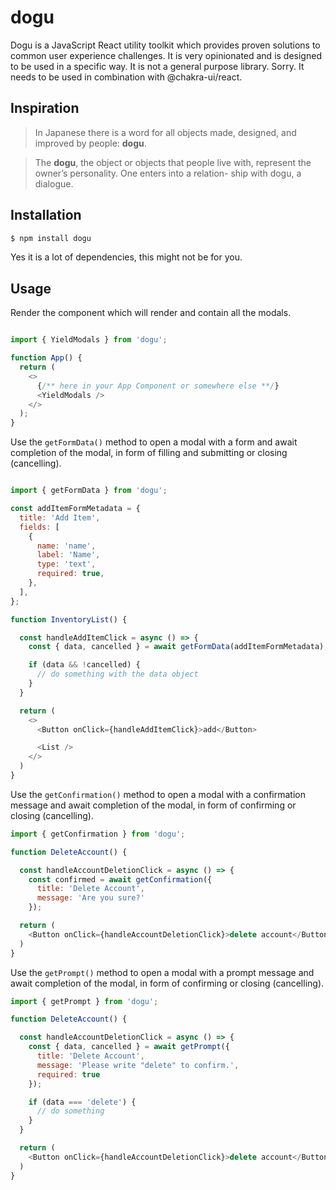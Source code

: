 # dogu
Dogu is a JavaScript React utility toolkit which provides proven solutions to common user experience challenges. It is very opinionated and is designed to be used in a specific way. It is not a general purpose library. Sorry. It needs to be used in combination with @chakra-ui/react.

## Inspiration

> In Japanese there is a 
word for all objects made, 
designed, and improved by 
people: **dogu**.

> The **dogu**, 
the object or objects that 
people live with, represent 
the owner’s personality. 
One enters into a relation- 
ship with dogu, a dialogue.

## Installation
```bash
$ npm install dogu
```
Yes it is a lot of dependencies, this might not be for you.

## Usage
Render the component which will render and contain all the modals.
```javascript

import { YieldModals } from 'dogu';

function App() {
  return (
    <>
      {/** here in your App Component or somewhere else **/}
      <YieldModals />
    </>
  );
}
```

Use the `getFormData()` method to open a modal with a form and await completion of the modal, in form of filling and submitting or closing (cancelling).

```javascript

import { getFormData } from 'dogu';

const addItemFormMetadata = {
  title: 'Add Item',
  fields: [
    {
      name: 'name',
      label: 'Name',
      type: 'text',
      required: true,
    },
  ],
};

function InventoryList() {

  const handleAddItemClick = async () => {
    const { data, cancelled } = await getFormData(addItemFormMetadata);

    if (data && !cancelled) {
      // do something with the data object
    }
  }

  return (
    <>
      <Button onClick={handleAddItemClick}>add</Button>

      <List />
    </>
  )
}

```

Use the `getConfirmation()` method to open a modal with a confirmation message and await completion of the modal, in form of confirming or closing (cancelling).

```javascript
import { getConfirmation } from 'dogu';

function DeleteAccount() {

  const handleAccountDeletionClick = async () => {
    const confirmed = await getConfirmation({
      title: 'Delete Account',
      message: 'Are you sure?'
    });

  return (
    <Button onClick={handleAccountDeletionClick}>delete account</Button>
  )
}
```

Use the `getPrompt()` method to open a modal with a prompt message and await completion of the modal, in form of confirming or closing (cancelling).

```javascript
import { getPrompt } from 'dogu';

function DeleteAccount() {

  const handleAccountDeletionClick = async () => {
    const { data, cancelled } = await getPrompt({
      title: 'Delete Account',
      message: 'Please write "delete" to confirm.',
      required: true
    });

    if (data === 'delete') {
      // do something
    }
  }

  return (
    <Button onClick={handleAccountDeletionClick}>delete account</Button>
  )
}
```

